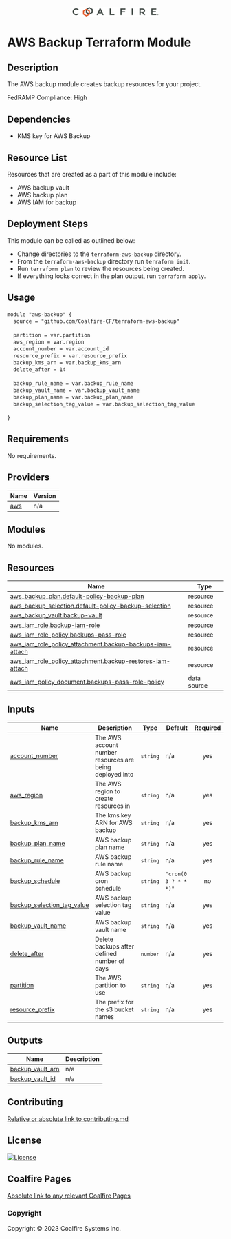 <div align="center">
<img src="coalfire_logo.png" width="200">

</div>

# AWS Backup Terraform Module

## Description

The AWS backup module creates backup resources for your project.

FedRAMP Compliance: High

## Dependencies

- KMS key for AWS Backup

## Resource List

Resources that are created as a part of this module include:

- AWS backup vault
- AWS backup plan
- AWS IAM for backup

## Deployment Steps

This module can be called as outlined below:

- Change directories to the `terraform-aws-backup` directory.
- From the `terraform-aws-backup` directory run `terraform init`.
- Run `terraform plan` to review the resources being created.
- If everything looks correct in the plan output, run `terraform apply`.

## Usage
```
module "aws-backup" {
  source = "github.com/Coalfire-CF/terraform-aws-backup"

  partition = var.partition
  aws_region = var.region
  account_number = var.account_id
  resource_prefix = var.resource_prefix
  backup_kms_arn = var.backup_kms_arn
  delete_after = 14

  backup_rule_name = var.backup_rule_name
  backup_vault_name = var.backup_vault_name
  backup_plan_name = var.backup_plan_name
  backup_selection_tag_value = var.backup_selection_tag_value

}
```

<!-- BEGIN_TF_DOCS -->
## Requirements

No requirements.

## Providers

| Name | Version |
|------|---------|
| <a name="provider_aws"></a> [aws](#provider\_aws) | n/a |

## Modules

No modules.

## Resources

| Name | Type |
|------|------|
| [aws_backup_plan.default-policy-backup-plan](https://registry.terraform.io/providers/hashicorp/aws/latest/docs/resources/backup_plan) | resource |
| [aws_backup_selection.default-policy-backup-selection](https://registry.terraform.io/providers/hashicorp/aws/latest/docs/resources/backup_selection) | resource |
| [aws_backup_vault.backup-vault](https://registry.terraform.io/providers/hashicorp/aws/latest/docs/resources/backup_vault) | resource |
| [aws_iam_role.backup-iam-role](https://registry.terraform.io/providers/hashicorp/aws/latest/docs/resources/iam_role) | resource |
| [aws_iam_role_policy.backups-pass-role](https://registry.terraform.io/providers/hashicorp/aws/latest/docs/resources/iam_role_policy) | resource |
| [aws_iam_role_policy_attachment.backup-backups-iam-attach](https://registry.terraform.io/providers/hashicorp/aws/latest/docs/resources/iam_role_policy_attachment) | resource |
| [aws_iam_role_policy_attachment.backup-restores-iam-attach](https://registry.terraform.io/providers/hashicorp/aws/latest/docs/resources/iam_role_policy_attachment) | resource |
| [aws_iam_policy_document.backups-pass-role-policy](https://registry.terraform.io/providers/hashicorp/aws/latest/docs/data-sources/iam_policy_document) | data source |

## Inputs

| Name | Description | Type | Default | Required |
|------|-------------|------|---------|:--------:|
| <a name="input_account_number"></a> [account\_number](#input\_account\_number) | The AWS account number resources are being deployed into | `string` | n/a | yes |
| <a name="input_aws_region"></a> [aws\_region](#input\_aws\_region) | The AWS region to create resources in | `string` | n/a | yes |
| <a name="input_backup_kms_arn"></a> [backup\_kms\_arn](#input\_backup\_kms\_arn) | The kms key ARN for AWS backup | `string` | n/a | yes |
| <a name="input_backup_plan_name"></a> [backup\_plan\_name](#input\_backup\_plan\_name) | AWS backup plan name | `string` | n/a | yes |
| <a name="input_backup_rule_name"></a> [backup\_rule\_name](#input\_backup\_rule\_name) | AWS backup rule name | `string` | n/a | yes |
| <a name="input_backup_schedule"></a> [backup\_schedule](#input\_backup\_schedule) | AWS backup cron schedule | `string` | `"cron(0 3 ? * * *)"` | no |
| <a name="input_backup_selection_tag_value"></a> [backup\_selection\_tag\_value](#input\_backup\_selection\_tag\_value) | AWS backup selection tag value | `string` | n/a | yes |
| <a name="input_backup_vault_name"></a> [backup\_vault\_name](#input\_backup\_vault\_name) | AWS backup vault name | `string` | n/a | yes |
| <a name="input_delete_after"></a> [delete\_after](#input\_delete\_after) | Delete backups after defined number of days | `number` | n/a | yes |
| <a name="input_partition"></a> [partition](#input\_partition) | The AWS partition to use | `string` | n/a | yes |
| <a name="input_resource_prefix"></a> [resource\_prefix](#input\_resource\_prefix) | The prefix for the s3 bucket names | `string` | n/a | yes |

## Outputs

| Name | Description |
|------|-------------|
| <a name="output_backup_vault_arn"></a> [backup\_vault\_arn](#output\_backup\_vault\_arn) | n/a |
| <a name="output_backup_vault_id"></a> [backup\_vault\_id](#output\_backup\_vault\_id) | n/a |
<!-- END_TF_DOCS -->

## Contributing

[Relative or absolute link to contributing.md](CONTRIBUTING.md)


## License

[![License](https://img.shields.io/badge/license-MIT-blue.svg)](https://opensource.org/license/mit/)


## Coalfire Pages

[Absolute link to any relevant Coalfire Pages](https://coalfire.com/)

### Copyright

Copyright © 2023 Coalfire Systems Inc.
